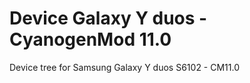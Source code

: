 Device Galaxy Y duos - CyanogenMod 11.0
========================================

Device tree for Samsung Galaxy Y duos S6102 - CM11.0
